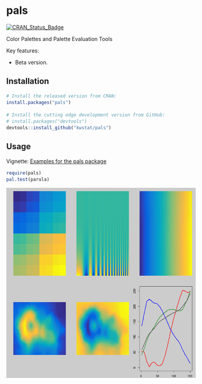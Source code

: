 # pals

[![CRAN_Status_Badge](http://www.r-pkg.org/badges/version/pals)](https://cran.r-project.org/package=pals)

Color Palettes and Palette Evaluation Tools

Key features:

* Beta version.

## Installation

```R
# Install the released version from CRAN:
install.packages("pals")

# Install the cutting edge development version from GitHub:
# install.packages("devtools")
devtools::install_github("kwstat/pals")
```

## Usage

Vignette:
[Examples for the pals package](https://rawgit.com/kwstat/pals/master/vignettes/pals.html)

```R
require(pals)
pal.test(parula)
```
![pals](figure/parula.png)
